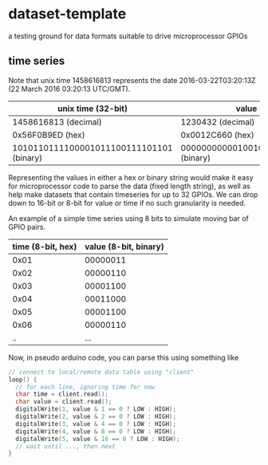 # dataset-template
a testing ground for data formats suitable to drive microprocessor GPIOs

## time series

Note that unix time 1458616813 represents the date 2016-03-22T03:20:13Z (22 March 2016 03:20:13 UTC/GMT).

 unix time (32-bit) | value (32-bit)
 --- | ---
 1458616813 (decimal) | 1230432 (decimal)
 0x56F0B9ED (hex) | 0x0012C660 (hex)
 1010110111100001011100111101101 (binary) | 00000000000100101100011001100000 (binary)

Representing the values in either a hex or binary string would make it easy for microprocessor code to parse the data (fixed length string), as well as help make datasets that contain timeseries for up to 32 GPIOs. We can drop down to 16-bit or 8-bit for value or time if no such granularity is needed.

An example of a simple time series using 8 bits to simulate moving bar of GPIO pairs.

 time (8-bit, hex) | value (8-bit, binary)
 --- | ---
 0x01 | 00000011
 0x02 | 00000110
 0x03 | 00001100
 0x04 | 00011000
 0x05 | 00001100
 0x06 | 00000110
 .. | ...

Now, in pseudo arduino code, you can parse this using something like

```cpp
// connect to local/remote data table using "client"
loop() {
  // for each line, ignoring time for now
  char time = client.read();
  char value = client.read();
  digitalWrite(1, value & 1 == 0 ? LOW : HIGH);
  digitalWrite(2, value & 2 == 0 ? LOW : HIGH);
  digitalWrite(3, value & 4 == 0 ? LOW : HIGH);
  digitalWrite(4, value & 8 == 0 ? LOW : HIGH);
  digitalWrite(5, value & 16 == 0 ? LOW : HIGH);
  // wait until ..., then next
}
```


